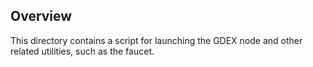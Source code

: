 ## Overview
 
This directory contains a script for launching the GDEX node and other related utilities, such as the faucet.
